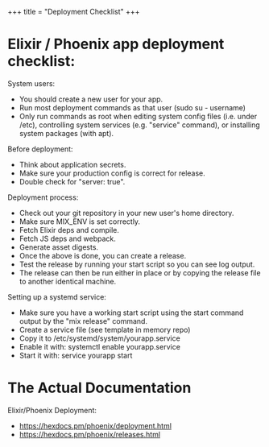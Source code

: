 +++
title = "Deployment Checklist"
+++

# Elixir / Phoenix app deployment checklist:

System users:

 - You should create a new user for your app.
 - Run most deployment commands as that user (sudo su - username)
 - Only run commands as root when editing system config files (i.e. under /etc),
   controlling system services (e.g. "service" command), or installing system
   packages (with apt).

Before deployment:

 - Think about application secrets.
 - Make sure your production config is correct for release.
 - Double check for "server: true".
 
Deployment process:

 - Check out your git repository in your new user's home directory.
 - Make sure MIX_ENV is set correctly.
 - Fetch Elixir deps and compile.
 - Fetch JS deps and webpack.
 - Generate asset digests.
 - Once the above is done, you can create a release.
 - Test the release by running your start script so you can see
   log output.
 - The release can then be run either in place or by copying the
   release file to another identical machine.

Setting up a systemd service:

 - Make sure you have a working start script using the start command
   output by the "mix release" command.
 - Create a service file (see template in memory repo)
 - Copy it to /etc/systemd/system/yourapp.service
 - Enable it with: systemctl enable yourapp.service
 - Start it with: service yourapp start

# The Actual Documentation

Elixir/Phoenix Deployment:

 - https://hexdocs.pm/phoenix/deployment.html
 - https://hexdocs.pm/phoenix/releases.html


